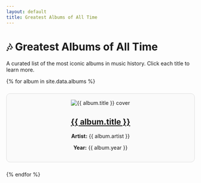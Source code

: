 ```yaml
---
layout: default
title: Greatest Albums of All Time
---
```


<h1>🎶 Greatest Albums of All Time</h1>
<p>A curated list of the most iconic albums in music history. Click each title to learn more.</p>

<div class="album-list">
  {% for album in site.data.albums %}
    <div class="album">
      <img src="{{ album.cover }}" alt="{{ album.title }} cover" class="album-cover">
      <h2><a href="{{ album.link }}" target="_blank">{{ album.title }}</a></h2>
      <p><strong>Artist:</strong> {{ album.artist }}</p>
      <p><strong>Year:</strong> {{ album.year }}</p>
    </div>
  {% endfor %}
</div>

<style>
.album-list {
  display: grid;
  grid-template-columns: repeat(auto-fill, minmax(250px, 1fr));
  gap: 1.5rem;
}
.album {
  padding: 1rem;
  border: 1px solid #ddd;
  border-radius: 10px;
  text-align: center;
  background-color: #fafafa;
}
 
  width: 100%;
}
  height: auto;
  border-radius: 8px;
</style>

